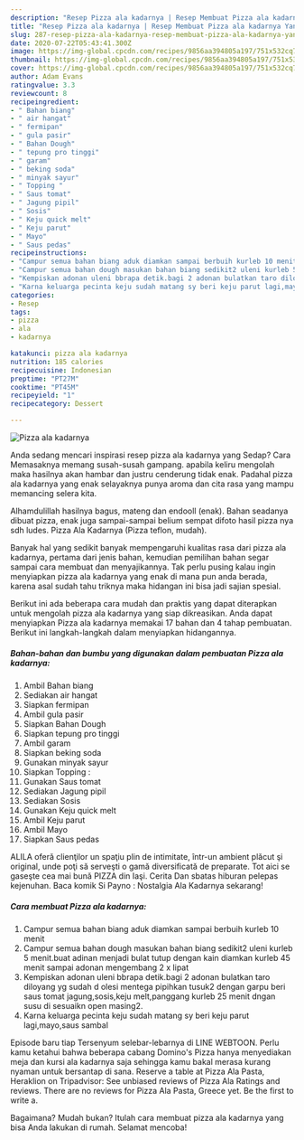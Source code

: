 ```yaml
---
description: "Resep Pizza ala kadarnya | Resep Membuat Pizza ala kadarnya Yang Paling Enak"
title: "Resep Pizza ala kadarnya | Resep Membuat Pizza ala kadarnya Yang Paling Enak"
slug: 287-resep-pizza-ala-kadarnya-resep-membuat-pizza-ala-kadarnya-yang-paling-enak
date: 2020-07-22T05:43:41.300Z
image: https://img-global.cpcdn.com/recipes/9856aa394805a197/751x532cq70/pizza-ala-kadarnya-foto-resep-utama.jpg
thumbnail: https://img-global.cpcdn.com/recipes/9856aa394805a197/751x532cq70/pizza-ala-kadarnya-foto-resep-utama.jpg
cover: https://img-global.cpcdn.com/recipes/9856aa394805a197/751x532cq70/pizza-ala-kadarnya-foto-resep-utama.jpg
author: Adam Evans
ratingvalue: 3.3
reviewcount: 8
recipeingredient:
- " Bahan biang"
- " air hangat"
- " fermipan"
- " gula pasir"
- " Bahan Dough"
- " tepung pro tinggi"
- " garam"
- " beking soda"
- " minyak sayur"
- " Topping "
- " Saus tomat"
- " Jagung pipil"
- " Sosis"
- " Keju quick melt"
- " Keju parut"
- " Mayo"
- " Saus pedas"
recipeinstructions:
- "Campur semua bahan biang aduk diamkan sampai berbuih kurleb 10 menit"
- "Campur semua bahan dough masukan bahan biang sedikit2 uleni kurleb 5 menit.buat adinan menjadi bulat tutup dengan kain diamkan kurleb 45 menit sampai adonan mengembang 2 x lipat"
- "Kempiskan adonan uleni bbrapa detik.bagi 2 adonan bulatkan taro diloyang yg sudah d olesi mentega pipihkan tusuk2 dengan garpu beri saus tomat jagung,sosis,keju melt,panggang kurleb 25 menit dngan susu di sesuaikn open masing2."
- "Karna keluarga pecinta keju sudah matang sy beri keju parut lagi,mayo,saus sambal"
categories:
- Resep
tags:
- pizza
- ala
- kadarnya

katakunci: pizza ala kadarnya 
nutrition: 185 calories
recipecuisine: Indonesian
preptime: "PT27M"
cooktime: "PT45M"
recipeyield: "1"
recipecategory: Dessert

---
```



![Pizza ala kadarnya](https://img-global.cpcdn.com/recipes/9856aa394805a197/751x532cq70/pizza-ala-kadarnya-foto-resep-utama.jpg)

Anda sedang mencari inspirasi resep pizza ala kadarnya yang Sedap? Cara Memasaknya memang susah-susah gampang. apabila keliru mengolah maka hasilnya akan hambar dan justru cenderung tidak enak. Padahal pizza ala kadarnya yang enak selayaknya punya aroma dan cita rasa yang mampu memancing selera kita.

Alhamdulillah hasilnya bagus, mateng dan endooll (enak). Bahan seadanya dibuat pizza, enak juga sampai-sampai belium sempat difoto hasil pizza nya sdh ludes. Pizza Ala Kadarnya (Pizza teflon, mudah).

Banyak hal yang sedikit banyak mempengaruhi kualitas rasa dari pizza ala kadarnya, pertama dari jenis bahan, kemudian pemilihan bahan segar sampai cara membuat dan menyajikannya. Tak perlu pusing kalau ingin menyiapkan pizza ala kadarnya yang enak di mana pun anda berada, karena asal sudah tahu triknya maka hidangan ini bisa jadi sajian spesial.


Berikut ini ada beberapa cara mudah dan praktis yang dapat diterapkan untuk mengolah pizza ala kadarnya yang siap dikreasikan. Anda dapat menyiapkan Pizza ala kadarnya memakai 17 bahan dan 4 tahap pembuatan. Berikut ini langkah-langkah dalam menyiapkan hidangannya.

<!--inarticleads1-->

##### Bahan-bahan dan bumbu yang digunakan dalam pembuatan Pizza ala kadarnya:

1. Ambil  Bahan biang
1. Sediakan  air hangat
1. Siapkan  fermipan
1. Ambil  gula pasir
1. Siapkan  Bahan Dough
1. Siapkan  tepung pro tinggi
1. Ambil  garam
1. Siapkan  beking soda
1. Gunakan  minyak sayur
1. Siapkan  Topping :
1. Gunakan  Saus tomat
1. Sediakan  Jagung pipil
1. Sediakan  Sosis
1. Gunakan  Keju quick melt
1. Ambil  Keju parut
1. Ambil  Mayo
1. Siapkan  Saus pedas


ALILA oferă clienţilor un spaţiu plin de intimitate, într-un ambient plăcut şi original, unde poţi să serveşti o gamă diversificată de preparate. Tot aici se gaseşte cea mai bună PIZZA din Iaşi. Cerita Dan sbatas hiburan pelepas kejenuhan. Baca komik Si Payno : Nostalgia Ala Kadarnya sekarang! 

<!--inarticleads2-->

##### Cara membuat Pizza ala kadarnya:

1. Campur semua bahan biang aduk diamkan sampai berbuih kurleb 10 menit
1. Campur semua bahan dough masukan bahan biang sedikit2 uleni kurleb 5 menit.buat adinan menjadi bulat tutup dengan kain diamkan kurleb 45 menit sampai adonan mengembang 2 x lipat
1. Kempiskan adonan uleni bbrapa detik.bagi 2 adonan bulatkan taro diloyang yg sudah d olesi mentega pipihkan tusuk2 dengan garpu beri saus tomat jagung,sosis,keju melt,panggang kurleb 25 menit dngan susu di sesuaikn open masing2.
1. Karna keluarga pecinta keju sudah matang sy beri keju parut lagi,mayo,saus sambal


Episode baru tiap Tersenyum selebar-lebarnya di LINE WEBTOON. Perlu kamu ketahui bahwa beberapa cabang Domino&#39;s Pizza hanya menyediakan meja dan kursi ala kadarnya saja sehingga kamu bakal merasa kurang nyaman untuk bersantap di sana. Reserve a table at Pizza Ala Pasta, Heraklion on Tripadvisor: See unbiased reviews of Pizza Ala Ratings and reviews. There are no reviews for Pizza Ala Pasta, Greece yet. Be the first to write a. 

Bagaimana? Mudah bukan? Itulah cara membuat pizza ala kadarnya yang bisa Anda lakukan di rumah. Selamat mencoba!

